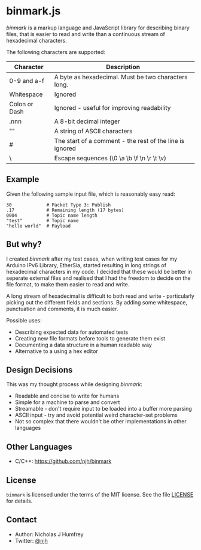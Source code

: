 binmark.js
==========

_binmark_ is a markup language and JavaScript library for describing binary files,
that is easier to read and write than a continuous stream of hexadecimal characters.


The following characters are supported:

| Character     | Description                                              |
|---------------|----------------------------------------------------------|
| 0-9 and a-f   | A byte as hexadecimal. Must be two characters long.      |
| Whitespace    | Ignored                                                  |
| Colon or Dash | Ignored - useful for improving readability               |
| .nnn          | A 8-bit decimal integer                                  |
| ""            | A string of ASCII characters                             |
| #             | The start of a comment - the rest of the line is ignored |
| \             | Escape sequences (\0 \a \b \f \n \r \t \v)               |


Example
-------

Given the following sample input file, which is reasonably easy read:

    30             # Packet Type 3: Publish
    .17            # Remaining length (17 bytes)
    0004           # Topic name length
    "test"         # Topic name
    "hello world"  # Payload


But why?
--------

I created _binmark_ after my test cases, when writing test cases for my Arduino IPv6 Library,
EtherSia, started resulting in long strings of hexadecimal characters in my code. I 
decided that these would be better in seperate external files and realised that I had the 
freedom to decide on the file format, to make them easier to read and write.

A long stream of hexadecimal is difficult to both read and write - particularly picking 
out the different fields and sections. By adding some whitespace, punctuation and 
comments, it is much easier.

Possible uses:

* Describing expected data for automated tests
* Creating new file formats before tools to generate them exist
* Documenting a data structure in a human readable way
* Alternative to a using a hex editor


Design Decisions
----------------

This was my thought process while designing _binmark_:

* Readable and concise to write for humans
* Simple for a machine to parse and convert
* Streamable - don't require input to be loaded into a buffer more parsing
* ASCII input - try and avoid potential weird character-set problems
* Not so complex that there wouldn't be other implementations in other languages


Other Languages
---------------

* C/C++: https://github.com/njh/binmark


License
-------

`binmark` is licensed under the terms of the MIT license.
See the file [LICENSE](/LICENSE.md) for details.


Contact
-------

* Author:    Nicholas J Humfrey
* Twitter:   [@njh](http://twitter.com/njh)
